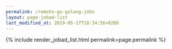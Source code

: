```yaml
---
permalink: /remote-go-golang-jobs
layout: page-jobad-list
last_modified_at: 2019-05-17T18:34:56+0200
---
```

{% include render_jobad_list.html permalink=page.permalink %}
